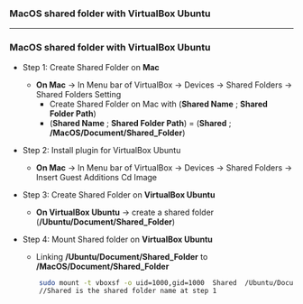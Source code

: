 ### MacOS shared folder with VirtualBox Ubuntu

-------------------------
### MacOS shared folder with VirtualBox Ubuntu

* Step 1: Create Shared Folder on **Mac**
  * **On Mac** -> In Menu bar of VirtualBox -> Devices -> Shared Folders -> Shared Folders Setting
    * Create Shared Folder on Mac with (**Shared Name** ; **Shared Folder Path**)
    * (**Shared Name** ; **Shared Folder Path**) = (**Shared** ; **/MacOS/Document/Shared_Folder**)
    
* Step 2: Install plugin for VirtualBox Ubuntu
  * **On Mac** -> In Menu bar of VirtualBox -> Devices -> Shared Folders -> Insert Guest Additions Cd Image
  
* Step 3: Create Shared Folder on **VirtualBox Ubuntu**
  * **On VirtualBox Ubuntu** -> create a shared folder (**/Ubuntu/Document/Shared_Folder**)
  
* Step 4: Mount Shared folder on **VirtualBox Ubuntu**
  * Linking **/Ubuntu/Document/Shared_Folder** to **/MacOS/Document/Shared_Folder**
  
  ```sh
      sudo mount -t vboxsf -o uid=1000,gid=1000  Shared  /Ubuntu/Document/Shared_Folder
      //Shared is the shared folder name at step 1
  ```
